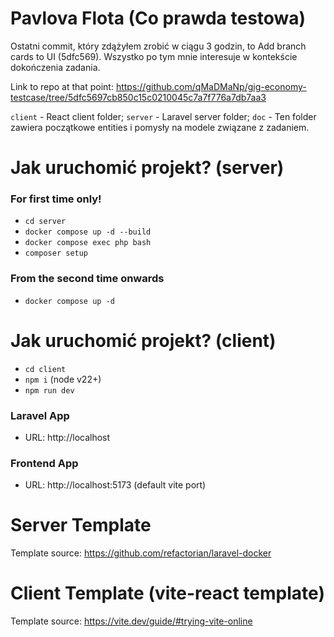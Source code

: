 # Pavlova Flota (Co prawda testowa)

Ostatni commit, który zdążyłem zrobić w ciągu 3 godzin, to Add branch cards to UI (5dfc569). Wszystko po tym mnie interesuje w kontekście dokończenia zadania.

Link to repo at that point: https://github.com/qMaDMaNp/gig-economy-testcase/tree/5dfc5697cb850c15c0210045c7a7f776a7db7aa3

`client` - React client folder;
`server` - Laravel server folder;
`doc` - Ten folder zawiera początkowe entities i pomysły na modele związane z zadaniem.

# Jak uruchomić projekt? (server) 

### For first time only!
- `cd server`
- `docker compose up -d --build`
- `docker compose exec php bash`
- `composer setup`

### From the second time onwards
- `docker compose up -d`

# Jak uruchomić projekt? (client)
- `cd client`
- `npm i` (node v22+)
- `npm run dev`


### Laravel App
- URL: http://localhost

### Frontend App
- URL: http://localhost:5173 (default vite port)


# Server Template
Template source: https://github.com/refactorian/laravel-docker

# Client Template (vite-react template)
Template source: https://vite.dev/guide/#trying-vite-online